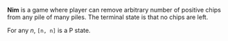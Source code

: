 **Nim** is a game where player can remove arbitrary number of positive chips from any pile of many piles. The terminal state is that no chips are left.

For any $n$, `[n, n]` is a P state.